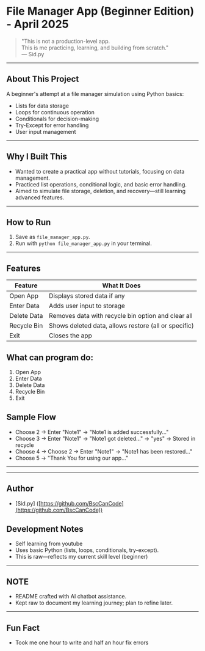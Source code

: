 # File Manager App (Beginner Edition) - April 2025

> "This is not a production-level app.  
> This is me practicing, learning, and building from scratch."  
> — Sid.py

---

## About This Project
A beginner's attempt at a file manager simulation using Python basics:

- Lists for data storage
- Loops for continuous operation
- Conditionals for decision-making
- Try-Except for error handling
- User input management

---

## Why I Built This
- Wanted to create a practical app without tutorials, focusing on data management.
- Practiced list operations, conditional logic, and basic error handling.
- Aimed to simulate file storage, deletion, and recovery—still learning advanced features.

---

## How to Run
1. Save as `file_manager_app.py`.
2. Run with `python file_manager_app.py` in your terminal.

---

## Features
|Feature|What It Does|
|-------|------------|
|Open App|Displays stored data if any|
|Enter Data|Adds user input to storage|
|Delete Data|Removes data with recycle bin option and clear all|
|Recycle Bin|Shows deleted data, allows restore (all or specific)|
|Exit|Closes the app|

## What can program do:
1. Open App
2. Enter Data
3. Delete Data
4. Recycle Bin
5. Exit

## Sample Flow
- Choose 2 → Enter "Note1" → "Note1 is added successfully..."
- Choose 3 → Enter "Note1" → "Note1 got deleted..." → "yes" → Stored in recycle
- Choose 4 → Choose 2 → Enter "Note1" → "Note1 has been restored..."
- Choose 5 → "Thank You for using our app..."

---

---

## Author
- [Sid.py] ([https://github.com/BscCanCode](https://github.com/BscCanCode))

## Development Notes
- Self learning from youtube
- Uses basic Python (lists, loops, conditionals, try-except).
- This is raw—reflects my current skill level (beginner)

---

## NOTE
- README crafted with AI chatbot assistance.
- Kept raw to document my learning journey; plan to refine later.

---

## Fun Fact
- Took me one hour to write and half an hour fix errors

